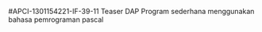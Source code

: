 #APCI-1301154221-IF-39-11
 Teaser DAP
            Program sederhana menggunakan bahasa pemrograman pascal
